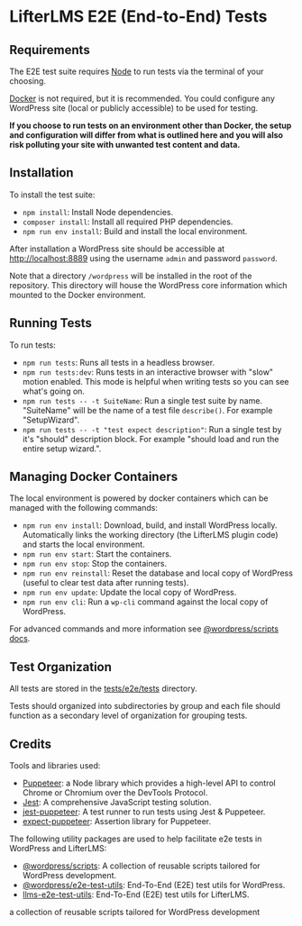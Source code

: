 LifterLMS E2E (End-to-End) Tests
================================

## Requirements

The E2E test suite requires [Node](https://nodejs.org/en/download/) to run tests via the terminal of your choosing.

[Docker](https://docs.docker.com/install/) is not required, but it is recommended. You could configure any WordPress site (local or publicly accessible) to be used for testing.

**If you choose to run tests on an environment other than Docker, the setup and configuration will differ from what is outlined here and you will also risk polluting your site with unwanted test content and data.**


## Installation

To install the test suite:

+ `npm install`: Install Node dependencies.
+ `composer install`: Install all required PHP dependencies.
+ `npm run env install`: Build and install the local environment.

After installation a WordPress site should be accessible at [http://localhost:8889](http://localhost:8889) using the username `admin` and password `password`.

Note that a directory `/wordpress` will be installed in the root of the repository. This directory will house the WordPress core information which mounted to the Docker environment.


## Running Tests

To run tests:

+ `npm run tests`: Runs all tests in a headless browser.
+ `npm run tests:dev`: Runs tests in an interactive browser with "slow" motion enabled. This mode is helpful when writing tests so you can see what's going on.
+ `npm run tests -- -t SuiteName`: Run a single test suite by name. "SuiteName" will be the name of a test file `describe()`. For  example "SetupWizard".
+ `npm run tests -- -t "test expect description"`: Run a single test by it's "should" description block. For example "should load and run the entire setup wizard.".


## Managing Docker Containers

The local environment is powered by docker containers which can be managed with the following commands:

+ `npm run env install`: Download, build, and install WordPress locally. Automatically links the working directory (the LifterLMS plugin code) and starts the local environment.
+ `npm run env start`: Start the containers.
+ `npm run env stop`: Stop the containers.
+ `npm run env reinstall`: Reset the database and local copy of WordPress (useful to clear test data after running tests).
+ `npm run env update`: Update the local copy of WordPress.
+ `npm run env cli`: Run a `wp-cli` command against the local copy of WordPress.

For advanced commands and more information see [@wordpress/scripts docs](https://github.com/WordPress/gutenberg/tree/master/packages/scripts#available-sub-scripts).


## Test Organization

All tests are stored in the [tests/e2e/tests](./tests) directory.

Tests should organized into subdirectories by group and each file should function as a secondary level of organization for grouping tests.


## Credits

Tools and libraries used:

+ [Puppeteer](https://github.com/GoogleChrome/puppeteer): a Node library which provides a high-level API to control Chrome or Chromium over the DevTools Protocol.
+ [Jest](https://github.com/facebook/jest): A comprehensive JavaScript testing solution.
+ [jest-puppeteer](https://github.com/smooth-code/jest-puppeteer): A test runner to run tests using Jest & Puppeteer.
+ [expect-puppeteer](https://github.com/smooth-code/jest-puppeteer/tree/master/packages/expect-puppeteer): Assertion library for Puppeteer.

The following utility packages are used to help facilitate e2e tests in WordPress and LifterLMS:

+ [@wordpress/scripts](https://github.com/WordPress/gutenberg/tree/master/packages/scripts): A collection of reusable scripts tailored for WordPress development.
+ [@wordpress/e2e-test-utils](https://github.com/WordPress/gutenberg/tree/master/packages/e2e-test-utils): End-To-End (E2E) test utils for WordPress.
+ [llms-e2e-test-utils](https://github.com/gocodebox/lifterlms/tree/master/packages/llms-e2e-test-utils): End-To-End (E2E) test utils for LifterLMS.

a collection of reusable scripts tailored for WordPress development
